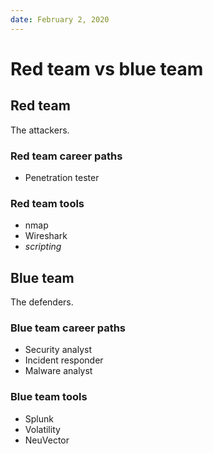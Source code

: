 ```yaml
---
date: February 2, 2020
---
```


# Red team vs blue team

## Red team

The attackers.

### Red team career paths

- Penetration tester

### Red team tools

- nmap
- Wireshark
- *scripting*

## Blue team

The defenders.

### Blue team career paths

- Security analyst
- Incident responder
- Malware analyst

### Blue team tools

- Splunk
- Volatility
- NeuVector
